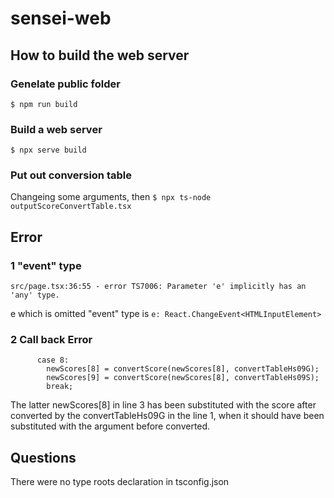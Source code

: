 # sensei-web


## How to build the web server
### Genelate public folder
```$ npm run build```

### Build a web server
```$ npx serve build```

### Put out conversion table
Changeing some arguments, then
```$ npx ts-node outputScoreConvertTable.tsx```

## Error

### 1 "event" type

```
src/page.tsx:36:55 - error TS7006: Parameter 'e' implicitly has an 'any' type.
```
e which is omitted "event" type is
```e: React.ChangeEvent<HTMLInputElement>```

### 2 Call back Error
```
      case 8:
        newScores[8] = convertScore(newScores[8], convertTableHs09G);
        newScores[9] = convertScore(newScores[8], convertTableHs09S);
        break;
```
The latter newScores[8] in line 3 has been substituted with the score after converted by the convertTableHs09G in the line 1, when it should have been substituted with the argument before converted.

## Questions
There were no type roots declaration in tsconfig.json
